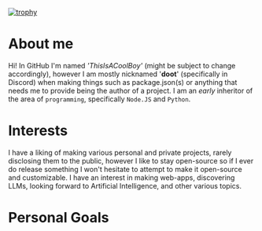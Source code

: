 [![trophy](https://github-profile-trophy.vercel.app/?username=ThisIsACoolBoy)](https://github.com/ryo-ma/github-profile-trophy)
# About me
Hi! In GitHub I'm named _'ThisIsACoolBoy'_ (might be subject to change accordingly), however I am mostly nicknamed '__doot__' (specifically in Discord) when making things such as package.json(s) or anything that needs me to provide being the author of a project. I am an _early_ inheritor of the area of `programming`, specifically ``Node.JS`` and ``Python``.
# Interests
I have a liking of making various personal and private projects, rarely disclosing them to the public, however I like to stay open-source so if I ever do release something I won't hesitate to attempt to make it open-source and customizable. I have an interest in making web-apps, discovering LLMs, looking forward to Artificial Intelligence, and other various topics.
# Personal Goals
